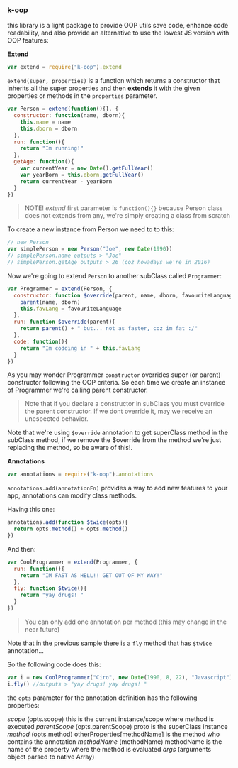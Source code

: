 ### k-oop

this library is a light package to provide OOP utils save code, enhance code readability, and also provide an alternative to use the lowest JS version with OOP features:

**Extend**

```javascript
var extend = require("k-oop").extend
```

`extend(super, properties)` is a function which returns a constructor that inherits all the super properties and then **extends** it with the given properties or methods in the `properties` parameter.

```javascript
var Person = extend(function(){}, {
  constructor: function(name, dborn){
    this.name = name
    this.dborn = dborn
  },
  run: function(){
    return "Im running!"
  },
  getAge: function(){
    var currentYear = new Date().getFullYear()
    var yearBorn = this.dborn.getFullYear()
    return currentYear - yearBorn
  }
})
```  
> NOTE! *extend* first parameter is `function(){}` because Person class does not extends from any, we're simply creating a class from scratch

To create a new instance from Person we need to to this:

```javascript
// new Person
var simplePerson = new Person("Joe", new Date(1990))
// simplePerson.name outputs > "Joe"
// simplePerson.getAge outputs > 26 (coz howadays we're in 2016)

```
Now we're going to extend `Person` to another subClass called `Programmer`:

```javascript
var Programmer = extend(Person, {
  constructor: function $override(parent, name, dborn, favouriteLanguage){
    parent(name, dborn)
    this.favLang = favouriteLanguage
  },
  run: function $override(parent){
    return parent() + " but... not as faster, coz im fat :/"
  },
  code: function(){
    return "Im codding in " + this.favLang
  }
})
```
As you may wonder Programmer `constructor` overrides super (or parent) constructor following the OOP criteria. So each time we create an instance of Programmer we're calling parent constructor.

> Note that if you declare a constructor in subClass you must override the parent constructor. If we dont override it, may we receive an unespected behavior.

Note that we're using `$override` annotation to get superClass method in the subClass method, if we remove the $override from the method we're just replacing the method, so be aware of this!.

**Annotations**

```javascript
var annotations = require("k-oop").annotations
```
`annotations.add(annotationFn)` provides a way to add new features to your app, annotations can modify class methods.

Having this one:
```javascript
annotations.add(function $twice(opts){
  return opts.method() + opts.method()
})
```
And then:
```javascript
var CoolProgrammer = extend(Programmer, {
  run: function(){
    return "IM FAST AS HELL!! GET OUT OF MY WAY!"
  },
  fly: function $twice(){
    return "yay drugs! "
  }
})
```
> You can only add one annotation per method (this may change in the near future)

Note that in the previous sample there is a `fly` method that has `$twice` annotation...

So the following code does this:

```javascript
var i = new CoolProgrammer("Ciro", new Date(1990, 8, 22), "Javascript")
i.fly() //outputs > "yay drugs! yay drugs! "
```

the `opts` parameter for the annotation definition has the following properties:

*scope* (opts.scope) this is the current instance/scope where method is executed
*parentScope* (opts.parentScope) proto is the superClass instance
*method* (opts.method) otherProperties[methodName] is the method who contains the annotation
*methodName* (methodName) methodName is the name of the property where the method is evaluated
*args* (arguments object parsed to native Array)
